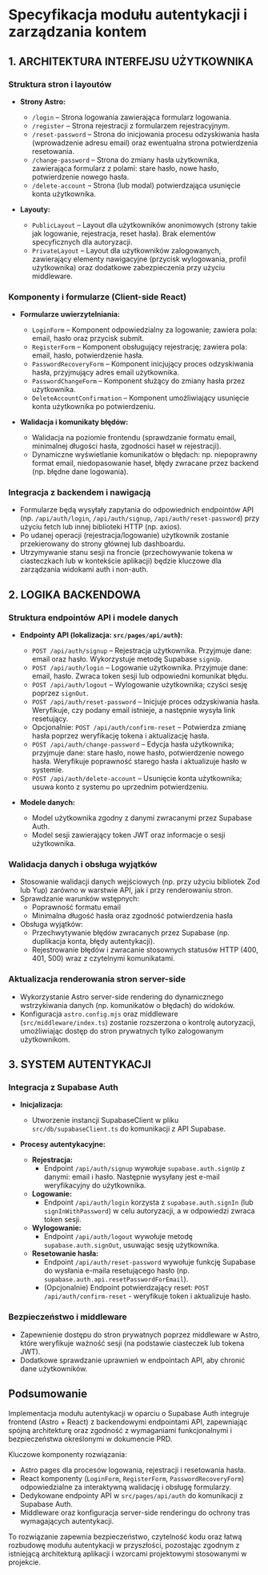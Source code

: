 # Specyfikacja modułu autentykacji i zarządzania kontem

## 1. ARCHITEKTURA INTERFEJSU UŻYTKOWNIKA

### Struktura stron i layoutów

- **Strony Astro:**

  - `/login` – Strona logowania zawierająca formularz logowania.
  - `/register` – Strona rejestracji z formularzem rejestracyjnym.
  - `/reset-password` – Strona do inicjowania procesu odzyskiwania hasła (wprowadzenie adresu email) oraz ewentualna strona potwierdzenia resetowania.
  - `/change-password` – Strona do zmiany hasła użytkownika, zawierająca formularz z polami: stare hasło, nowe hasło, potwierdzenie nowego hasła.
  - `/delete-account` – Strona (lub modal) potwierdzająca usunięcie konta użytkownika.

- **Layouty:**
  - `PublicLayout` – Layout dla użytkowników anonimowych (strony takie jak logowanie, rejestracja, reset hasła). Brak elementów specyficznych dla autoryzacji.
  - `PrivateLayout` – Layout dla użytkowników zalogowanych, zawierający elementy nawigacyjne (przycisk wylogowania, profil użytkownika) oraz dodatkowe zabezpieczenia przy użyciu middleware.

### Komponenty i formularze (Client-side React)

- **Formularze uwierzytelniania:**

  - `LoginForm` – Komponent odpowiedzialny za logowanie; zawiera pola: email, hasło oraz przycisk submit.
  - `RegisterForm` – Komponent obsługujący rejestrację; zawiera pola: email, hasło, potwierdzenie hasła.
  - `PasswordRecoveryForm` – Komponent inicjujący proces odzyskiwania hasła, przyjmujący adres email użytkownika.
  - `PasswordChangeForm` – Komponent służący do zmiany hasła przez użytkownika.
  - `DeleteAccountConfirmation` – Komponent umożliwiający usunięcie konta użytkownika po potwierdzeniu.

- **Walidacja i komunikaty błędów:**
  - Walidacja na poziomie frontendu (sprawdzanie formatu email, minimalnej długości hasła, zgodności haseł w rejestracji).
  - Dynamiczne wyświetlanie komunikatów o błędach: np. niepoprawny format email, niedopasowanie haseł, błędy zwracane przez backend (np. błędne dane logowania).

### Integracja z backendem i nawigacją

- Formularze będą wysyłały zapytania do odpowiednich endpointów API (np. `/api/auth/login`, `/api/auth/signup`, `/api/auth/reset-password`) przy użyciu fetch lub innej biblioteki HTTP (np. axios).
- Po udanej operacji (rejestracja/logowanie) użytkownik zostanie przekierowany do strony głównej lub dashboardu.
- Utrzymywanie stanu sesji na froncie (przechowywanie tokena w ciasteczkach lub w kontekście aplikacji) będzie kluczowe dla zarządzania widokami auth i non-auth.

## 2. LOGIKA BACKENDOWA

### Struktura endpointów API i modele danych

- **Endpointy API (lokalizacja: `src/pages/api/auth`):**

  - `POST /api/auth/signup` – Rejestracja użytkownika. Przyjmuje dane: email oraz hasło. Wykorzystuje metodę Supabase `signUp`.
  - `POST /api/auth/login` – Logowanie użytkownika. Przyjmuje dane: email, hasło. Zwraca token sesji lub odpowiedni komunikat błędu.
  - `POST /api/auth/logout` – Wylogowanie użytkownika; czyści sesję poprzez `signOut`.
  - `POST /api/auth/reset-password` – Inicjuje proces odzyskiwania hasła. Weryfikuje, czy podany email istnieje, a następnie wysyła link resetujący.
  - Opcjonalnie: `POST /api/auth/confirm-reset` – Potwierdza zmianę hasła poprzez weryfikację tokena i aktualizację hasła.
  - `POST /api/auth/change-password` – Edycja hasła użytkownika; przyjmuje dane: stare hasło, nowe hasło, potwierdzenie nowego hasła. Weryfikuje poprawność starego hasła i aktualizuje hasło w systemie.
  - `POST /api/auth/delete-account` – Usunięcie konta użytkownika; usuwa konto z systemu po uprzednim potwierdzeniu.

- **Modele danych:**
  - Model użytkownika zgodny z danymi zwracanymi przez Supabase Auth.
  - Model sesji zawierający token JWT oraz informacje o sesji użytkownika.

### Walidacja danych i obsługa wyjątków

- Stosowanie walidacji danych wejściowych (np. przy użyciu bibliotek Zod lub Yup) zarówno w warstwie API, jak i przy renderowaniu stron.
- Sprawdzanie warunków wstępnych:
  - Poprawność formatu email
  - Minimalna długość hasła oraz zgodność potwierdzenia hasła
- Obsługa wyjątków:
  - Przechwytywanie błędów zwracanych przez Supabase (np. duplikacja konta, błędy autentykacji).
  - Rejestrowanie błędów i zwracanie stosownych statusów HTTP (400, 401, 500) wraz z czytelnymi komunikatami.

### Aktualizacja renderowania stron server-side

- Wykorzystanie Astro server-side rendering do dynamicznego wstrzykiwania danych (np. komunikatów o błędach) do widoków.
- Konfiguracja `astro.config.mjs` oraz middleware (`src/middleware/index.ts`) zostanie rozszerzona o kontrolę autoryzacji, umożliwiając dostęp do stron prywatnych tylko zalogowanym użytkownikom.

## 3. SYSTEM AUTENTYKACJI

### Integracja z Supabase Auth

- **Inicjalizacja:**

  - Utworzenie instancji SupabaseClient w pliku `src/db/supabaseClient.ts` do komunikacji z API Supabase.

- **Procesy autentykacyjne:**
  - **Rejestracja:**
    - Endpoint `/api/auth/signup` wywołuje `supabase.auth.signUp` z danymi: email i hasło. Następnie wysyłany jest e-mail weryfikacyjny do użytkownika.
  - **Logowanie:**
    - Endpoint `/api/auth/login` korzysta z `supabase.auth.signIn` (lub `signInWithPassword`) w celu autoryzacji, a w odpowiedzi zwraca token sesji.
  - **Wylogowanie:**
    - Endpoint `/api/auth/logout` wywołuje metodę `supabase.auth.signOut`, usuwając sesję użytkownika.
  - **Resetowanie hasła:**
    - Endpoint `/api/auth/reset-password` wywołuje funkcję Supabase do wysłania e-maila resetującego hasło (np. `supabase.auth.api.resetPasswordForEmail`).
    - (Opcjonalnie) Endpoint potwierdzający reset: `POST /api/auth/confirm-reset` - weryfikuje token i aktualizuje hasło.

### Bezpieczeństwo i middleware

- Zapewnienie dostępu do stron prywatnych poprzez middleware w Astro, które weryfikuje ważność sesji (na podstawie ciasteczek lub tokena JWT).
- Dodatkowe sprawdzanie uprawnień w endpointach API, aby chronić dane użytkowników.

## Podsumowanie

Implementacja modułu autentykacji w oparciu o Supabase Auth integruje frontend (Astro + React) z backendowymi endpointami API, zapewniając spójną architekturę oraz zgodność z wymaganiami funkcjonalnymi i bezpieczeństwa określonymi w dokumencie PRD.

Kluczowe komponenty rozwiązania:

- Astro pages dla procesów logowania, rejestracji i resetowania hasła.
- React komponenty (`LoginForm`, `RegisterForm`, `PasswordRecoveryForm`) odpowiedzialne za interaktywną walidację i obsługę formularzy.
- Dedykowane endpointy API w `src/pages/api/auth` do komunikacji z Supabase Auth.
- Middleware oraz konfiguracja server-side renderingu do ochrony tras wymagających autentykacji.

To rozwiązanie zapewnia bezpieczeństwo, czytelność kodu oraz łatwą rozbudowę modułu autentykacji w przyszłości, pozostając zgodnym z istniejącą architekturą aplikacji i wzorcami projektowymi stosowanymi w projekcie.
